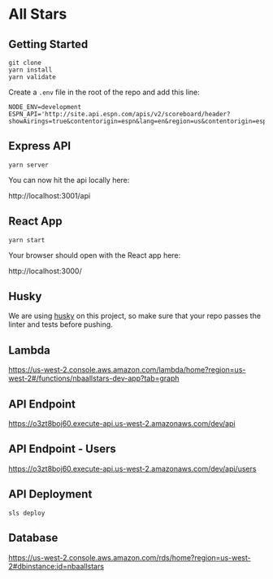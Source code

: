 # All Stars

## Getting Started 

```
git clone
yarn install
yarn validate 
```

Create a `.env` file in the root of the repo and add this line:

```
NODE_ENV=development
ESPN_API='http://site.api.espn.com/apis/v2/scoreboard/header?showAirings=true&contentorigin=espn&lang=en&region=us&contentorigin=espn&_ceID=4379198'
```

## Express API

```
yarn server
```

You can now hit the api locally here:

http://localhost:3001/api

## React App

```
yarn start
```

Your browser should open with the React app here:

http://localhost:3000/


## Husky

We are using [husky](https://github.com/typicode/husky) on this project, so make sure that your repo passes the linter and tests before pushing.

## Lambda

https://us-west-2.console.aws.amazon.com/lambda/home?region=us-west-2#/functions/nbaallstars-dev-app?tab=graph

## API Endpoint

https://o3zt8boj60.execute-api.us-west-2.amazonaws.com/dev/api

## API Endpoint - Users

https://o3zt8boj60.execute-api.us-west-2.amazonaws.com/dev/api/users

## API Deployment

```
sls deploy
```

## Database

https://us-west-2.console.aws.amazon.com/rds/home?region=us-west-2#dbinstance:id=nbaallstars